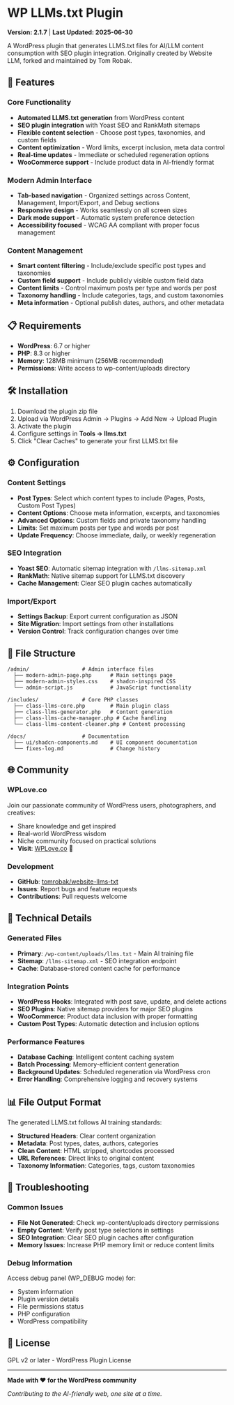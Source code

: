 # WP LLMs.txt Plugin

**Version: 2.1.7** | **Last Updated: 2025-06-30**

A WordPress plugin that generates LLMS.txt files for AI/LLM content consumption with SEO plugin integration. Originally created by Website LLM, forked and maintained by Tom Robak.

## 🚀 Features

### Core Functionality
- **Automated LLMS.txt generation** from WordPress content
- **SEO plugin integration** with Yoast SEO and RankMath sitemaps
- **Flexible content selection** - Choose post types, taxonomies, and custom fields
- **Content optimization** - Word limits, excerpt inclusion, meta data control
- **Real-time updates** - Immediate or scheduled regeneration options
- **WooCommerce support** - Include product data in AI-friendly format

### Modern Admin Interface
- **Tab-based navigation** - Organized settings across Content, Management, Import/Export, and Debug sections
- **Responsive design** - Works seamlessly on all screen sizes
- **Dark mode support** - Automatic system preference detection
- **Accessibility focused** - WCAG AA compliant with proper focus management

### Content Management
- **Smart content filtering** - Include/exclude specific post types and taxonomies
- **Custom field support** - Include publicly visible custom field data
- **Content limits** - Control maximum posts per type and words per post
- **Taxonomy handling** - Include categories, tags, and custom taxonomies
- **Meta information** - Optional publish dates, authors, and other metadata

## 📋 Requirements

- **WordPress**: 6.7 or higher
- **PHP**: 8.3 or higher
- **Memory**: 128MB minimum (256MB recommended)
- **Permissions**: Write access to wp-content/uploads directory

## 🛠️ Installation

1. Download the plugin zip file
2. Upload via WordPress Admin → Plugins → Add New → Upload Plugin
3. Activate the plugin
4. Configure settings in **Tools → llms.txt**
5. Click "Clear Caches" to generate your first LLMS.txt file

## ⚙️ Configuration

### Content Settings
- **Post Types**: Select which content types to include (Pages, Posts, Custom Post Types)
- **Content Options**: Choose meta information, excerpts, and taxonomies
- **Advanced Options**: Custom fields and private taxonomy handling
- **Limits**: Set maximum posts per type and words per post
- **Update Frequency**: Choose immediate, daily, or weekly regeneration

### SEO Integration
- **Yoast SEO**: Automatic sitemap integration with `/llms-sitemap.xml`
- **RankMath**: Native sitemap support for LLMS.txt discovery
- **Cache Management**: Clear SEO plugin caches automatically

### Import/Export
- **Settings Backup**: Export current configuration as JSON
- **Site Migration**: Import settings from other installations
- **Version Control**: Track configuration changes over time

## 📁 File Structure

```
/admin/                 # Admin interface files
  ├── modern-admin-page.php      # Main settings page
  ├── modern-admin-styles.css    # shadcn-inspired CSS
  └── admin-script.js            # JavaScript functionality

/includes/              # Core PHP classes
  ├── class-llms-core.php        # Main plugin class
  ├── class-llms-generator.php   # Content generation
  ├── class-llms-cache-manager.php # Cache handling
  └── class-llms-content-cleaner.php # Content processing

/docs/                  # Documentation
  ├── ui/shadcn-components.md    # UI component documentation
  └── fixes-log.md               # Change history
```

## 🌐 Community

### WPLove.co
Join our passionate community of WordPress users, photographers, and creatives:
- Share knowledge and get inspired
- Real-world WordPress wisdom
- Niche community focused on practical solutions
- **Visit**: [WPLove.co](https://wplove.co) 📸

### Development
- **GitHub**: [tomrobak/website-llms-txt](https://github.com/tomrobak/website-llms-txt)
- **Issues**: Report bugs and feature requests
- **Contributions**: Pull requests welcome

## 🔧 Technical Details

### Generated Files
- **Primary**: `/wp-content/uploads/llms.txt` - Main AI training file
- **Sitemap**: `/llms-sitemap.xml` - SEO integration endpoint
- **Cache**: Database-stored content cache for performance

### Integration Points
- **WordPress Hooks**: Integrated with post save, update, and delete actions
- **SEO Plugins**: Native sitemap providers for major SEO plugins
- **WooCommerce**: Product data inclusion with proper formatting
- **Custom Post Types**: Automatic detection and inclusion options

### Performance Features
- **Database Caching**: Intelligent content caching system
- **Batch Processing**: Memory-efficient content generation
- **Background Updates**: Scheduled regeneration via WordPress cron
- **Error Handling**: Comprehensive logging and recovery systems

## 📊 File Output Format

The generated LLMS.txt follows AI training standards:
- **Structured Headers**: Clear content organization
- **Metadata**: Post types, dates, authors, categories
- **Clean Content**: HTML stripped, shortcodes processed
- **URL References**: Direct links to original content
- **Taxonomy Information**: Categories, tags, custom taxonomies

## 🐛 Troubleshooting

### Common Issues
- **File Not Generated**: Check wp-content/uploads directory permissions
- **Empty Content**: Verify post type selections in settings
- **SEO Integration**: Clear SEO plugin caches after configuration
- **Memory Issues**: Increase PHP memory limit or reduce content limits

### Debug Information
Access debug panel (WP_DEBUG mode) for:
- System information
- Plugin version details
- File permissions status
- PHP configuration
- WordPress compatibility

## 📄 License

GPL v2 or later - WordPress Plugin License

---

**Made with ❤️ for the WordPress community**

*Contributing to the AI-friendly web, one site at a time.*